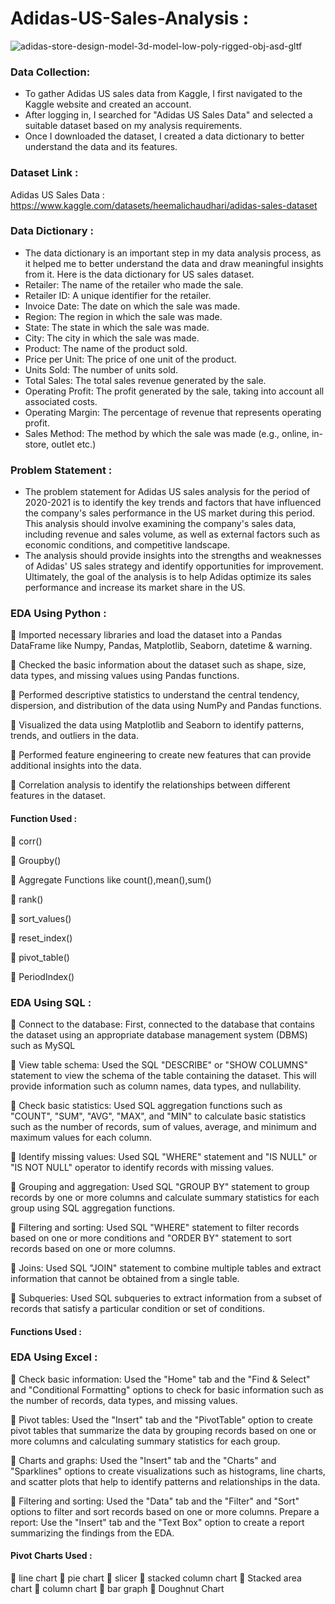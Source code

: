# Adidas-US-Sales-Analysis :
![adidas-store-design-model-3d-model-low-poly-rigged-obj-asd-gltf](https://user-images.githubusercontent.com/98810351/235490784-6532023e-4236-4a23-8f52-66c51661bead.jpg)

### Data Collection:
- To gather Adidas US sales data from Kaggle, I first navigated to the Kaggle website and created an account. 
- After logging in, I searched for "Adidas US Sales Data" and selected a suitable dataset based on my analysis requirements. 
- Once I downloaded the dataset, I created a data dictionary to better understand the data and its features.

### Dataset Link :
Adidas US Sales Data : https://www.kaggle.com/datasets/heemalichaudhari/adidas-sales-dataset
### Data Dictionary :
- The data dictionary is an important step in my data analysis process, as it helped me to better understand the data and draw meaningful insights from it. Here is the data dictionary for US sales dataset.
- Retailer: The name of the retailer who made the sale.
- Retailer ID: A unique identifier for the retailer.
- Invoice Date: The date on which the sale was made.
- Region: The region in which the sale was made.
- State: The state in which the sale was made.
- City: The city in which the sale was made.
- Product: The name of the product sold.
- Price per Unit: The price of one unit of the product.
- Units Sold: The number of units sold.
- Total Sales: The total sales revenue generated by the sale.
- Operating Profit: The profit generated by the sale, taking into account all associated costs.
- Operating Margin: The percentage of revenue that represents operating profit.
- Sales Method: The method by which the sale was made (e.g., online, in-store, outlet etc.)




### Problem Statement :
- The problem statement for Adidas US sales analysis for the period of 2020-2021 is to identify the key trends and factors that have influenced the company's sales performance in the US market during this period. This analysis should involve examining the company's sales data, including revenue and sales volume, as well as external factors such as economic conditions, and competitive landscape.
-  The analysis should provide insights into the strengths and weaknesses of Adidas' US sales strategy and identify opportunities for improvement. Ultimately, the goal of the analysis is to help Adidas optimize its sales performance and increase its market share in the US.

### EDA Using Python :
:closed_umbrella: Imported necessary libraries and load the dataset into a Pandas DataFrame like Numpy, Pandas, Matplotlib, Seaborn, datetime & warning.

:closed_umbrella: Checked the basic information about the dataset such as shape, size, data types, and missing values using Pandas functions.

:closed_umbrella: Performed descriptive statistics to understand the central tendency, dispersion, and distribution of the data using NumPy and Pandas functions.

:closed_umbrella: Visualized the data using Matplotlib and Seaborn to identify patterns, trends, and outliers in the data.

:closed_umbrella: Performed feature engineering to create new features that can provide additional insights into the data.

:closed_umbrella: Correlation analysis to identify the relationships between different features in the dataset.
#### Function Used :
:panda_face: corr()

:panda_face: Groupby()

:panda_face: Aggregate Functions like count(),mean(),sum()

:panda_face: rank()

:panda_face: sort_values()

:panda_face: reset_index()

:panda_face: pivot_table()

:panda_face: PeriodIndex()

### EDA Using SQL :
:rocket: Connect to the database: First, connected to the database that contains the dataset using an appropriate database management system (DBMS) such as MySQL

:rocket: View table schema: Used the SQL "DESCRIBE" or "SHOW COLUMNS" statement to view the schema of the table containing the dataset. This will provide information such as column names, data types, and nullability.

:rocket: Check basic statistics: Used SQL aggregation functions such as "COUNT", "SUM", "AVG", "MAX", and "MIN" to calculate basic statistics such as the number of records, sum of values, average, and minimum and maximum values for each column.

:rocket: Identify missing values: Used SQL "WHERE" statement and "IS NULL" or "IS NOT NULL" operator to identify records with missing values.

:rocket: Grouping and aggregation: Used SQL "GROUP BY" statement to group records by one or more columns and calculate summary statistics for each group using SQL aggregation functions.

:rocket: Filtering and sorting: Used SQL "WHERE" statement to filter records based on one or more conditions and "ORDER BY" statement to sort records based on one or more columns.

:rocket: Joins: Used SQL "JOIN" statement to combine multiple tables and extract information that cannot be obtained from a single table.

:rocket: Subqueries: Used SQL subqueries to extract information from a subset of records that satisfy a particular condition or set of conditions.
#### Functions Used :



### EDA Using Excel :
:truck: Check basic information: Used the "Home" tab and the "Find & Select" and "Conditional Formatting" options to check for basic information such as the number of records, data types, and missing values.

:truck: Pivot tables: Used the "Insert" tab and the "PivotTable" option to create pivot tables that summarize the data by grouping records based on one or more columns and calculating summary statistics for each group.

:truck: Charts and graphs: Used the "Insert" tab and the "Charts" and "Sparklines" options to create visualizations such as histograms, line charts, and scatter plots that help to identify patterns and relationships in the data.

:truck: Filtering and sorting: Used the "Data" tab and the "Filter" and "Sort" options to filter and sort records based on one or more columns.
Prepare a report: Use the "Insert" tab and the "Text Box" option to create a report summarizing the findings from the EDA.

#### Pivot Charts Used :
:tokyo_tower: line chart
:tokyo_tower: pie chart
:tokyo_tower: slicer
:tokyo_tower: stacked column chart
:tokyo_tower: Stacked area chart
:tokyo_tower: column chart
:tokyo_tower: bar graph
:tokyo_tower: Doughnut Chart


